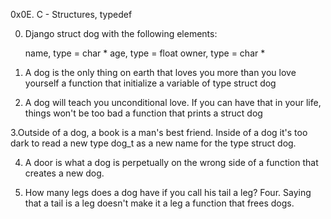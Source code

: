 0x0E. C - Structures, typedef

0. Django 
struct dog with the following elements:

    name, type = char *
    age, type = float
    owner, type = char *

1. A dog is the only thing on earth that loves you more than you love yourself 
a function that initialize a variable of type struct dog

2. A dog will teach you unconditional love. If you can have that in your life, things won't be too bad 
a function that prints a struct dog

3.Outside of a dog, a book is a man's best friend. Inside of a dog it's too dark to read
 a new type dog_t as a new name for the type struct dog.

4. A door is what a dog is perpetually on the wrong side of 
a function that creates a new dog.

5. How many legs does a dog have if you call his tail a leg? Four. Saying that a tail is a leg doesn't make it a leg 
a function that frees dogs.

